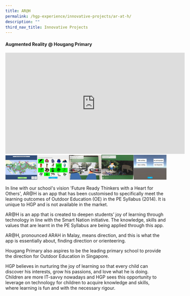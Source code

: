 ```yaml
---
title: AR@H
permalink: /hgp-experience/innovative-projects/ar-at-h/
description: ""
third_nav_title: Innovative Projects
---
```

<h4><strong>Augmented Reality @ Hougang Primary</strong></h4>
<iframe src="https://www.youtube.com/embed/Bymnm_GEZzU" width="560" height="315" frameborder="0" allowfullscreen="allowfullscreen" data-mce-fragment="1"></iframe>
<img src="/images/arh1.jpg">
<p>In line with our school's vision 'Future Ready Thinkers with a Heart for Others', AR@H is an app that has been customised to specifically meet the learning outcomes of Outdoor Education (OE) in the PE Syllabus (2014). It is unique to HGP and is not available in the market.</p>
<p>AR@H is an app that is created to deepen students&rsquo; joy of learning through technology in line with the Smart Nation initiative. The knowledge, skills and values that are learnt in the PE Syllabus are being applied through this app.</p>
<p>AR@H, pronounced ARAH in Malay, means direction, and this is what the app is essentially about, finding direction or orienteering.&nbsp;</p>
<p>Hougang Primary also aspires to be the leading primary school to provide the direction for Outdoor Education in Singapore.</p>
<p>HGP&nbsp;believes in nurturing the joy of learning so that every child can discover his interests, grow his passions, and love what he is doing. Children are more IT-savvy nowadays and HGP sees this opportunity to leverage on technology for children to acquire knowledge and skills, where&nbsp;learning is fun and with the necessary rigour.</p>